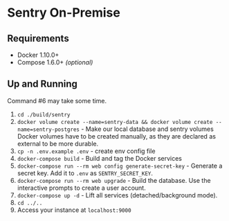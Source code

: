 # Sentry On-Premise

## Requirements

 * Docker 1.10.0+
 * Compose 1.6.0+ _(optional)_

## Up and Running

Command #6 may take some time.

1. `cd ./build/sentry`
2. `docker volume create --name=sentry-data && docker volume create --name=sentry-postgres` - Make our local database and sentry volumes
    Docker volumes have to be created manually, as they are declared as external to be more durable.
3. `cp -n .env.example .env` - create env config file
4. `docker-compose build` - Build and tag the Docker services
5. `docker-compose run --rm web config generate-secret-key` - Generate a secret key.
    Add it to `.env` as `SENTRY_SECRET_KEY`.
6. `docker-compose run --rm web upgrade` - Build the database.
    Use the interactive prompts to create a user account.
7. `docker-compose up -d` - Lift all services (detached/background mode).
8. `cd ../..`
9. Access your instance at `localhost:9000`
